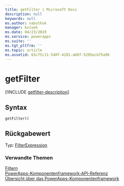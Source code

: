 ```yaml
---
title: getFilter | Microsoft Docs
description: null
keywords: null
ms.author: nabuthuk
manager: kvivek
ms.date: 04/23/2019
ms.service: powerapps
ms.suite: ''
ms.tgt_pltfrm: ''
ms.topic: article
ms.assetid: 63c75c11-540f-4181-a68f-5295ecb75a96
---
```


# <a name="getfilter"></a>getFilter

[!INCLUDE [getfilter-description](includes/getfilter-description.md)]

## <a name="syntax"></a>Syntax

`getFilter()`

## <a name="return-value"></a>Rückgabewert

Typ: [FilterExpression](../filterexpression.md)


### <a name="related-topics"></a>Verwandte Themen

[Filtern](../filtering.md)<br/>
[PowerApps-Komponentenframework-API-Referenz](../../reference/index.md)<br/>
[Übersicht über das PowerApps-Komponentenframework](../../overview.md)
